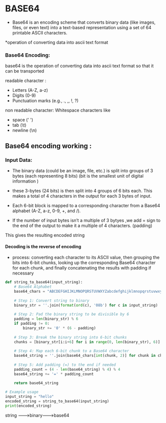  # BASE64

* Base64 is an encoding scheme that converts binary data (like images, files, or even text) into a text-based representation using a set of  64 printable ASCII characters.
  
*operation of converting data into ascii text format 
  

### Base64 Encoding:

base64 is the operation of  converting  data into ascii text format so that it can be transported 

readable character :
* Letters (A-Z, a-z)
* Digits (0-9)
* Punctuation marks (e.g., ., ,, !, ?)


non readable character:
Whitespace characters like 
* space (' ')  
* tab (\t)
* newline (\n)

## Base64 encoding working :

### Input Data:
* The binary data (could be an image, file, etc.) is split  into groups of 3 bytes (each representing 8 bits)
(bit is the smallest unit of digital information )

* these 3-bytes (24 bits) is then split into 4 groups of 6  bits each.
This makes a total of 4 characters in the output for each 3 bytes of input.

* Each 6-bit block is mapped to a corresponding character from a Base64 alphabet (A-Z, a-z, 0-9, +, and /).

* If the number of input bytes isn’t a multiple of 3 bytyes ,we add = sign to the end of the output to make it a multiple of 4 characters. (padding)

This gives the resulting encoded string

#### Decoding is the reverse of encoding

* process: converting each character to its ASCII value, then grouping the bits into 6-bit chunks, looking up the corresponding Base64 character for each chunk, and finally concatenating the results with padding if necessary

```python
def string_to_base64(input_string):
    # Base64 Alphabet
    base64_chars = "ABCDEFGHIJKLMNOPQRSTUVWXYZabcdefghijklmnopqrstuvwxyz0123456789+/"
    
    # Step 1: Convert string to binary
    binary_str = ''.join(format(ord(c), '08b') for c in input_string)
    
    # Step 2: Pad the binary string to be divisible by 6
    padding = len(binary_str) % 6
    if padding != 0:
        binary_str += '0' * (6 - padding)
    
    # Step 3: Break the binary string into 6-bit chunks
    chunks = [binary_str[i:i+6] for i in range(0, len(binary_str), 6)]
    
    # Step 4: Map each 6-bit chunk to a Base64 character
    base64_string = ''.join(base64_chars[int(chunk, 2)] for chunk in chunks)
    
    # Step 5: Add padding (=) to the end if needed
    padding_count = (4 - len(base64_string) % 4) % 4
    base64_string += '=' * padding_count
    
    return base64_string

# Example usage
input_string = "hello"
encoded_string = string_to_base64(input_string)
print(encoded_string)
```

string --->binary--->base64

